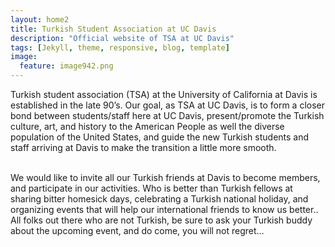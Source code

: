 ```yaml
---
layout: home2
title: Turkish Student Association at UC Davis
description: "Official website of TSA at UC Davis"
tags: [Jekyll, theme, responsive, blog, template]
image:
  feature: image942.png
---
```


Turkish student association (TSA) at the University of California at Davis is established in the late 90’s. Our goal, as TSA at UC Davis, is to form a closer bond between students/staff here at UC Davis, present/promote the Turkish culture, art, and history to the American People as well the diverse population of the United States, and guide the new Turkish students and staff arriving at Davis to make the transition a little more smooth.

<br />
We would like to invite all our Turkish friends at Davis to become members, and participate in our activities. Who is better than Turkish fellows at sharing bitter homesick days, celebrating a Turkish national holiday, and organizing events that will help our international friends to know us better..

<br />
All folks out there who are not Turkish, be sure to ask your Turkish buddy about the upcoming event, and do come, you will not regret…
